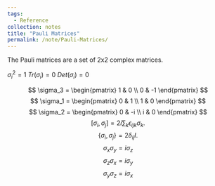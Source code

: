 ```yaml
---
tags:
  - Reference
collection: notes
title: "Pauli Matrices"
permalink: /note/Pauli-Matrices/
---
```

The Pauli matrices are a set of 2x2 complex matrices.

$\sigma_i^2 = 1$
$Tr(\sigma_i) = 0$
$Det(\sigma_i) = 0$

$$
\sigma_3 = 
\begin{pmatrix}
1 & 0 \\ 
0 & -1
\end{pmatrix}
$$
$$
\sigma_1 = 
\begin{pmatrix}
0 & 1 \\ 
1 & 0
\end{pmatrix}
$$
$$
\sigma_2 = 
\begin{pmatrix}
0 & -i \\ 
i & 0
\end{pmatrix}
$$
$$
\left[ \sigma_i, \sigma_j \right] = 2i \sum_k \epsilon_{ijk} \sigma_k.
$$
$$
\{\sigma_i, \sigma_j \} = 2 \delta_{ij} I.
$$
$$
\sigma_x \sigma_y = i\sigma_z
$$
$$
\sigma_z \sigma_x = i \sigma_y
$$
$$
\sigma_y \sigma_z = i \sigma_x
$$
